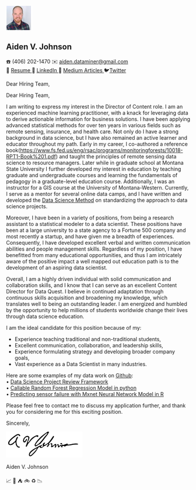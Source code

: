 ![](https://github.com/AVJdataminer/AVJdataminer.github.io/blob/master/pdfs/mini%20headshot.png)    
## Aiden V. Johnson
:phone: (406) 202-1470  :envelope: aiden.dataminer@gmail.com  
:scroll:  [Resume ](https://github.com/AVJdataminer/AVJdataminer.github.io/blob/master/Resume_AVJ_11_19_18_KE%20edits.pdf)  :link: [LinkedIn ](https://www.linkedin.com/in/aiden-v-johnson/ ):book: [Medium Articles ](https://medium.com/@aiden.dataminer):bird:[Twitter](https://twitter.com/aidenvjohnson)

Dear Hiring Team,

Dear Hiring Team,

I am writing to express my interest in the Director of Content role. I am an experienced machine learning practitioner, with a knack for leveraging data to derive actionable information for business solutions.  I have been applying advanced statistical methods for over ten years in various fields such as remote sensing, insurance, and health care. Not only do I have a strong background in data science, but I have also remained an active learner and educator throughout my path. Early in my career, I co-authored a reference book(https://www.fs.fed.us/eng/rsac/programs/monitoringforests/10018-RPT1-Book%201.pdf) and taught the principles of remote sensing data science to resource managers.  Later while in graduate school at Montana State University I further developed my interest in education by teaching graduate and undergraduate courses and learning the fundamentals of pedagogy in a graduate-level education course. Additionally, I was an instructor for a GIS course at the University of Montana-Western.  Currently, I serve as a mentor for several online data camps, and I have written and developed the [Data Science Method](https://medium.com/@aiden.dataminer/the-data-science-method-dsm-data-collection-organization-and-definitions-d19b6ff141c4) on standardizing the approach to data science projects.

Moreover, I have been in a variety of positions, from being a research assistant to a statistical modeler to a data scientist. These positions have been at a large university to a state agency to a Fortune 500 company and most recently a startup, and have given me a breadth of experiences. Consequently, I have developed excellent verbal and written communication abilities and people management skills. Regardless of my position, I have benefitted from many educational opportunities, and thus I am intricately aware of the positive impact a well mapped out education path is to the development of an aspiring data scientist.

Overall, I am a highly driven individual with solid communication and collaboration skills, and I know that I can serve as an excellent Content Director for Data Quest. I believe in continued adaptation through continuous skills acquisition and broadening my knowledge, which translates well to being an outstanding leader. I am energized and humbled by the opportunity to help millions of students worldwide change their lives through data science education.

I am the ideal candidate for this position because of my:
* Experience teaching traditional and non-traditional students,
* Excellent communication, collaboration, and leadership skills,
* Experience formulating strategy and developing broader company goals,
* Vast experience as a Data Scientist in many industries.

Here are some examples of my data work on [Github](https://github.com/AVJdataminer/):  
• [Data Science Project Review Framework](https://github.com/AVJdataminer/Model_Review_Methods)  
• [Callable Random Forest Regression Model in python](https://github.com/AVJdataminer/WH)  
• [Predicting sensor failure with Mxnet Neural Network Model in R](https://github.com/AVJdataminer/Sensor) 

Please feel free to contact me to discuss my application further, and thank you for considering me for this exciting position.

Sincerely,

![](https://github.com/AVJdataminer/AVJdataminer.github.io/blob/master/pdfs/Aiden%20better%20signature.png)

Aiden V. Johnson

:chart_with_upwards_trend: :ski: :tent: :bike: :recycle: :chart_with_downwards_trend:

